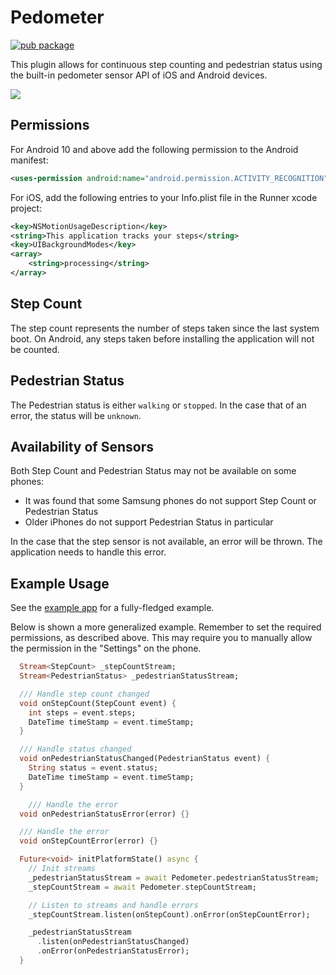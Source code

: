 # Pedometer

[![pub package](https://img.shields.io/pub/v/pedometer.svg)](https://pub.dartlang.org/packages/pedometer)

This plugin allows for continuous step counting and pedestrian status using the built-in pedometer sensor API of iOS and Android devices.

![](https://raw.githubusercontent.com/cph-cachet/flutter-plugins/master/packages/pedometer/imgs/screenshots.png)

## Permissions

For Android 10 and above add the following permission to the Android manifest:

```xml
<uses-permission android:name="android.permission.ACTIVITY_RECOGNITION" />
```

For iOS, add the following entries to your Info.plist file in the Runner xcode project:

```xml
<key>NSMotionUsageDescription</key>
<string>This application tracks your steps</string>
<key>UIBackgroundModes</key>
<array>
    <string>processing</string>
</array>
```

## Step Count

The step count represents the number of steps taken since the last system boot.
On Android, any steps taken before installing the application will not be counted.

## Pedestrian Status

The Pedestrian status is either `walking` or `stopped`. In the case that of an error,
the status will be `unknown`.

## Availability of Sensors

Both Step Count and Pedestrian Status may not be available on some phones:

* It was found that some Samsung phones do not support Step Count or Pedestrian Status
* Older iPhones do not support Pedestrian Status in particular

In the case that the step sensor is not available, an error will be thrown. The application needs to handle this error.

## Example Usage

See the [example app](https://github.com/cph-cachet/flutter-plugins/blob/master/packages/pedometer/example/lib/main.dart) for a fully-fledged example.

Below is shown a more generalized example. Remember to set the required permissions, as described above. This may require you to manually allow the permission in the "Settings" on the phone.

``` dart
  Stream<StepCount> _stepCountStream;
  Stream<PedestrianStatus> _pedestrianStatusStream;

  /// Handle step count changed
  void onStepCount(StepCount event) {
    int steps = event.steps;
    DateTime timeStamp = event.timeStamp;
  }

  /// Handle status changed
  void onPedestrianStatusChanged(PedestrianStatus event) {
    String status = event.status;
    DateTime timeStamp = event.timeStamp;
  }

    /// Handle the error
  void onPedestrianStatusError(error) {}

  /// Handle the error
  void onStepCountError(error) {}

  Future<void> initPlatformState() async {
    // Init streams
    _pedestrianStatusStream = await Pedometer.pedestrianStatusStream;
    _stepCountStream = await Pedometer.stepCountStream;

    // Listen to streams and handle errors
    _stepCountStream.listen(onStepCount).onError(onStepCountError);

    _pedestrianStatusStream
      .listen(onPedestrianStatusChanged)
      .onError(onPedestrianStatusError);
  }
```

